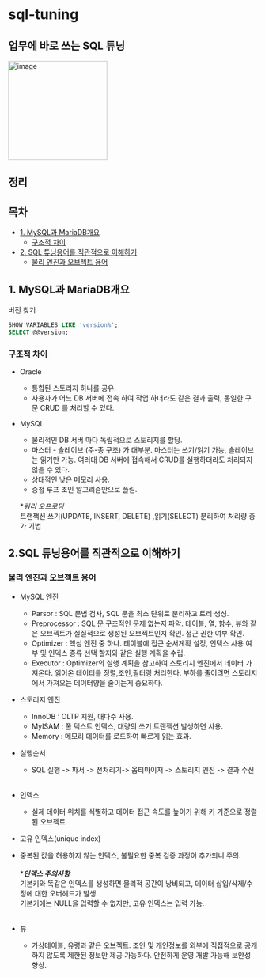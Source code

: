 # sql-tuning

## 업무에 바로 쓰는 SQL 튜닝

<img width="200" alt="image" src="https://contents.kyobobook.co.kr/sih/fit-in/458x0/pdt/9791162244500.jpg">

## 정리
## 목차

* [1. MySQL과 MariaDB개요](#1-mysql과-mariadb개요)
  * [구조적 차이](#구조적-차이)
* [2. SQL 튜닝용어를 직관적으로 이해하기](#2-sql-튜닝용어를-직관적으로-이해하기)
  * [물리 엔진과 오브젝트 용어](#물리-엔진과-오브젝트-용어)
  
  
## 1. MySQL과 MariaDB개요


버전 찾기
```sql
SHOW VARIABLES LIKE 'version%';
SELECT @@version;
```


### 구조적 차이
- Oracle
  - 통합된 스토리지 하나를 공유.
  - 사용자가 어느 DB 서버에 접속 하여 작업 하더라도 같은 결과 출력, 동일한 구문 CRUD
  를 처리할 수 있다.
- MySQL
  - 물리적인 DB 서버 마다 독립적으로 스토리지를 할당.
  - 마스터 - 슬레이브 (주-종 구조) 가 대부분. 마스터는 쓰기/읽기 가능, 슬레이브는 읽기만 
  가능. 여러대 DB 서버에 접속해서 CRUD를 실행하더라도 처리되지 않을 수 있다.
  - 상대적인 낮은 메모리 사용.
  - 중첩 루프 조인 알고리즘만으로 풀림.

  
  *_쿼리 오프로딩_  
  트랜잭션 쓰기(UPDATE, INSERT, DELETE) ,읽기(SELECT) 분리하여 처리량 증가 기법
  
  
## 2.SQL 튜닝용어를 직관적으로 이해하기
### 물리 엔진과 오브젝트 용어

- MySQL 엔진
  - Parsor : SQL 문법 검사, SQL 문을 최소 단위로 분리하고 트리 생성.
  - Preprocessor : SQL 문 구조적인 문제 없는지 파악. 테이블, 열, 함수, 뷰와 같은
  오브젝트가 실질적으로 생성된 오브젝트인지 확인. 접근 권한 여부 확인.
  - Optimizer : 핵심 엔진 중 하나. 테이블에 접근 순서계획 설정, 인덱스 사용 여부 및 인덱스 종류 선택 할지와 같은
  실행 계획을 수립.
  - Executor : Optimizer의 실행 계획을 참고하여 스토리지 엔진에서 데이터 가져온다.
  읽어온 데이터를 정렬,조인,필터링 처리한다. 부하를 줄이려면 스토리지에서 가져오는 데이터양을 줄이는게
    중요하다.
- 스토리지 엔진
  - InnoDB : OLTP 지원, 대다수 사용.
  - MyISAM : 풀 텍스트 인덱스, 대량의 쓰기 트랜잭션 발생하면 사용.
  - Memory : 메모리 데이터를 로드하여 빠르게 읽는 효과.

- 실행순서
  - SQL 실행 -> 파서 -> 전처리기-> 옵티마이저 -> 스토리지 엔진 -> 결과 수신
<br><br>
- 인덱스
  - 실제 데이터 위치를 식별하고 데이터 접근 속도를 높이기 위해 키 기준으로 정렬된 오브젝트
- 고유 인덱스(unique index)
- 중복된 값을 허용하지 않는 인덱스, 불필요한 중복 검증 과정이 추가되니 주의.
<br><br>
*___인덱스 주의사항___  
기본키와 똑같은 인덱스를 생성하면 물리적 공간이 낭비되고, 데이터 삽입/삭제/수정에 대한 오버헤드가 발생.  
기본키에는 NULL을 입력할 수 없지만, 고유 인덱스는 입력 가능.
<br><br>
- 뷰
  - 가상테이블, 유령과 같은 오브젝트. 조인 및 개인정보를 외부에 직접적으로 공개하지 않도록 
  제한된 정보만 제공 가능하다. 안전하게 운영 개발 가능해 보안성 향상.





